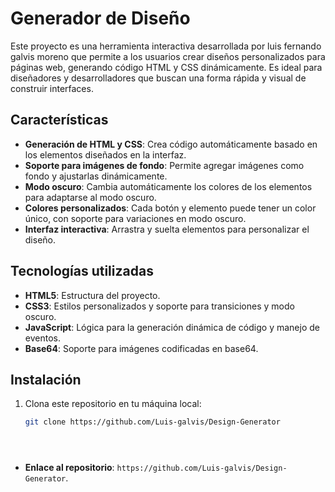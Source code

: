 # Generador de Diseño

Este proyecto es una herramienta interactiva desarrollada por luis fernando galvis moreno que permite a los usuarios crear diseños personalizados para páginas web, generando código HTML y CSS dinámicamente. Es ideal para diseñadores y desarrolladores que buscan una forma rápida y visual de construir interfaces.

## Características

- **Generación de HTML y CSS**: Crea código automáticamente basado en los elementos diseñados en la interfaz.
- **Soporte para imágenes de fondo**: Permite agregar imágenes como fondo y ajustarlas dinámicamente.
- **Modo oscuro**: Cambia automáticamente los colores de los elementos para adaptarse al modo oscuro.
- **Colores personalizados**: Cada botón y elemento puede tener un color único, con soporte para variaciones en modo oscuro.
- **Interfaz interactiva**: Arrastra y suelta elementos para personalizar el diseño.

## Tecnologías utilizadas

- **HTML5**: Estructura del proyecto.
- **CSS3**: Estilos personalizados y soporte para transiciones y modo oscuro.
- **JavaScript**: Lógica para la generación dinámica de código y manejo de eventos.
- **Base64**: Soporte para imágenes codificadas en base64.

## Instalación

1. Clona este repositorio en tu máquina local:
   ```bash
   git clone https://github.com/Luis-galvis/Design-Generator



   

- **Enlace al repositorio**: `https://github.com/Luis-galvis/Design-Generator`.
